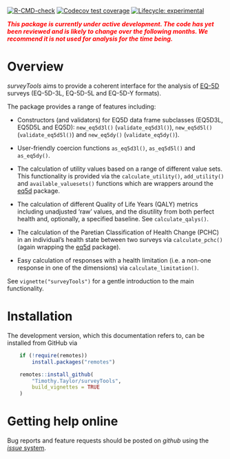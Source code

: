 
<!-- README.md is generated from README.Rmd. Please edit that file -->
<!-- badges: start -->

[![R-CMD-check](https://github.com/TimTaylor/surveyTools/workflows/R-CMD-check/badge.svg)](https://github.com/TimTaylor/surveyTools/actions)
[![Codecov test
coverage](https://codecov.io/gh/TimTaylor/surveyTools/branch/main/graph/badge.svg)](https://app.codecov.io/gh/TimTaylor/surveyTools?branch=main)
[![Lifecycle:
experimental](https://img.shields.io/badge/lifecycle-experimental-orange.svg)](https://lifecycle.r-lib.org/articles/stages.html#experimental)
<!-- badges: end -->

<span style="color:red"> ***This package is currently under active
development. The code has yet been reviewed and is likely to change over
the following months. We recommend it is not used for analysis for the
time being.*** </span>

# Overview

*surveyTools* aims to provide a coherent interface for the analysis of
[EQ-5D](https://euroqol.org/eq-5d-instruments) surveys (EQ-5D-3L,
EQ-5D-5L and EQ-5D-Y formats).

The package provides a range of features including:

-   Constructors (and validators) for EQ5D data frame subclasses
    (EQ5D3L, EQ5D5L and EQ5D): `new_eq5d3l()` (`validate_eq5d3l()`),
    `new_eq5d5l()` (`validate_eq5d5l()`) and `new_eq5dy()`
    (`validate_eq5dy()`).

-   User-friendly coercion functions `as_eq5d3l()`, `as_eq5d5l()` and
    `as_eq5dy()`.

-   The calculation of utility values based on a range of different
    value sets. This functionality is provided via the
    `calculate_utility()`, `add_utility()` and `available_valuesets()`
    functions which are wrappers around the
    [eq5d](https://cran.r-project.org/package=eq5d) package.

-   The calculation of different Quality of Life Years (QALY) metrics
    including unadjusted ‘raw’ values, and the disutility from both
    perfect health and, optionally, a specified baseline. See
    `calculate_qalys()`.

-   The calculation of the Paretian Classification of Health Change
    (PCHC) in an individual’s health state between two surveys via
    `calculate_pchc()` (again wrapping the
    [eq5d](https://cran.r-project.org/package=eq5d) package).

-   Easy calculation of responses with a health limitation (i.e. a
    non-one response in one of the dimensions) via
    `calculate_limitation()`.

See `vignette("surveyTools")` for a gentle introduction to the main
functionality.

# Installation

The development version, which this documentation refers to, can be
installed from GitHub via

``` r
    if (!require(remotes))
        install.packages("remotes")

    remotes::install_github(
        "Timothy.Taylor/surveyTools",
        build_vignettes = TRUE
    )
```

# Getting help online

Bug reports and feature requests should be posted on *github* using the
[*issue* system](https://github.com/TimTaylor/surveyTools/issues).

